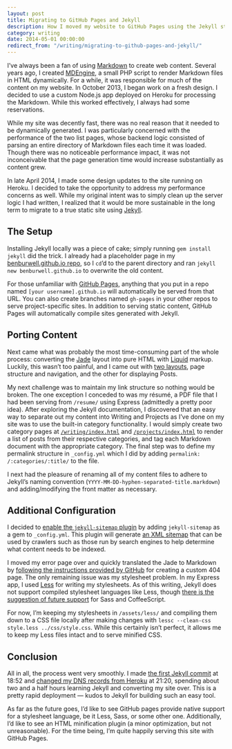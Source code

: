 ```yaml
---
layout: post
title: Migrating to GitHub Pages and Jekyll
description: How I moved my website to GitHub Pages using the Jekyll static site generator in under three hours.
category: writing
date: 2014-05-01 00:00:00
redirect_from: "/writing/migrating-to-github-pages-and-jekyll/"
---
```


I’ve always been a fan of using [Markdown](http://daringfireball.net/projects/markdown/) to create web content. Several years ago, I created [MDEngine](/projects/mdengine/), a small PHP script to render Markdown files in HTML dynamically. For a while, it was responsible for much of the content on my website. In October 2013, I began work on a fresh design. I decided to use a custom Node.js app deployed on Heroku for processing the Markdown. While this worked effectively, I always had some reservations.

<!--more-->

While my site was decently fast, there was no real reason that it needed to be dynamically generated. I was particularly concerned with the performance of the two list pages, whose backend logic consisted of parsing an entire directory of Markdown files each time it was loaded. Though there was no noticeable performance impact, it was not inconceivable that the page generation time would increase substantially as content grew.

In late April 2014, I made some design updates to the site running on Heroku. I decided to take the opportunity to address my performance concerns as well. While my original intent was to simply clean up the server logic I had written, I realized that it would be more sustainable in the long term to migrate to a true static site using [Jekyll](http://jekyllrb.com).

## The Setup

Installing Jekyll locally was a piece of cake; simply running `gem install jekyll` did the trick. I already had a placeholder page in my [benburwell.github.io repo](https://github.com/benburwell/benburwell.github.io), so I `cd`’d to the parent directory and ran `jekyll new benburwell.github.io` to overwrite the old content.

For those unfamiliar with [GitHub Pages](https://pages.github.com), anything that you put in a repo named `[your username].github.io` will automatically be served from that URL. You can also create branches named `gh-pages` in your other repos to serve project-specific sites. In addition to serving static content, GitHub Pages will automatically compile sites generated with Jekyll.

## Porting Content

Next came what was probably the most time-consuming part of the whole process: converting the [Jade](http://jade-lang.com) layout into pure HTML with [Liquid](http://liquidmarkup.org) markup. Luckily, this wasn’t too painful, and I came out with [two layouts](https://github.com/benburwell/benburwell.github.io/tree/master/_layouts), page structure and navigation, and the other for displaying Posts.

My next challenge was to maintain my link structure so nothing would be broken. The one exception I conceded to was my résumé, a PDF file that I had been serving from `/resume/` using Express (admittedly a pretty poor idea). After exploring the Jekyll documentation, I discovered that an easy way to separate out my content into Writing and Projects as I’ve done on my site was to use the built-in category functionality. I would simply create two category pages at [`/writing/index.html`](https://github.com/benburwell/benburwell.github.io/blob/master/writing/index.html) and [`/projects/index.html`](https://github.com/benburwell/benburwell.github.io/blob/master/projects/index.html) to render a list of posts from their respective categories, and tag each Markdown document with the appropriate category. The final step was to define my permalink structure in `_config.yml` which I did by adding `permalink: /:categories/:title/` to the file.

I next had the pleasure of renaming all of my content files to adhere to Jekyll’s naming convention (`YYYY-MM-DD-hyphen-separated-title.markdown`) and adding/modifying the front matter as necessary.

## Additional Configuration

I decided to [enable the `jekyll-sitemap` plugin](https://help.github.com/articles/using-jekyll-plugins-with-github-pages) by adding `jekyll-sitemap` as a gem to `_config.yml`. This plugin will generate [an XML sitemap](http://www.sitemaps.org) that can be used by crawlers such as those run by search engines to help determine what content needs to be indexed.

I moved my error page over and quickly translated the Jade to Markdown by [following the instructions provided by GitHub](https://help.github.com/articles/custom-404-pages) for creating a custom 404 page. The only remaining issue was my stylesheet problem. In my Express app, I used [Less](http://lesscss.org) for writing my stylesheets. As of this writing, Jekyll does not support compiled stylesheet languages like Less, though [there is the suggestion of future support](http://jekyllrb.com/docs/assets/) for Sass and CoffeeScript.

For now, I’m keeping my stylesheets in `/assets/less/` and compiling them down to a CSS file locally after making changes with `lessc --clean-css style.less ../css/style.css`. While this certainly isn’t perfect, it allows me to keep my Less files intact and to serve minified CSS.

## Conclusion

All in all, the process went very smoothly. I made [the first Jekyll commit](https://github.com/benburwell/benburwell.github.io/tree/042ebd011194592ec155181dc41976493a07e54a) at 18:52 and [changed my DNS records from Heroku](https://github.com/benburwell/benburwell.github.io/tree/35c2061dd13427b1b48525321f7f0156f0b83863) at 21:20, spending about two and a half hours learning Jekyll and converting my site over. This is a pretty rapid deployment — kudos to Jekyll for building such an easy tool.

As far as the future goes, I’d like to see GitHub pages provide native support for a stylesheet language, be it Less, Sass, or some other one. Additionally, I’d like to see an HTML minification plugin (a minor optimization, but not unreasonable). For the time being, I’m quite happily serving this site with GitHub Pages.
